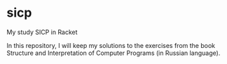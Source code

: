 # sicp
My study SICP in Racket

In this repository, I will keep my solutions to the exercises from the book Structure and Interpretation of Computer Programs (in Russian language). 
